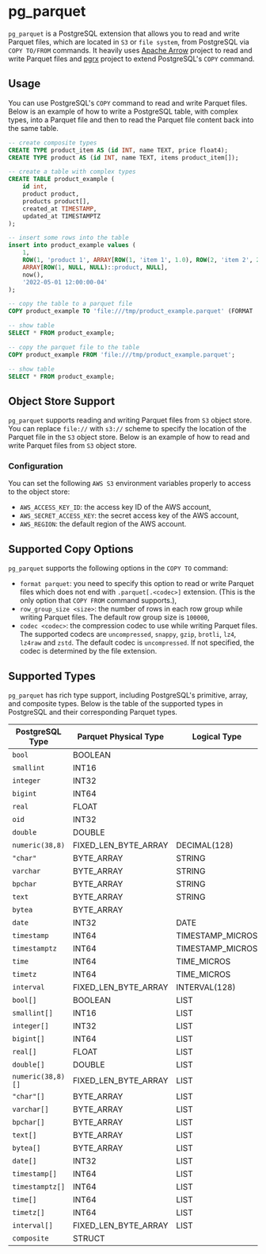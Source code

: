 # pg_parquet
`pg_parquet` is a PostgreSQL extension that allows you to read and write Parquet files, which are located in `S3` or `file system`, from PostgreSQL via `COPY TO/FROM` commands. It heavily uses [Apache Arrow](https://arrow.apache.org/rust/arrow/) project to read and write Parquet files and [pgrx](https://github.com/pgcentralfoundation/pgrx) project to extend PostgreSQL's `COPY` command.

## Usage
You can use PostgreSQL's `COPY` command to read and write Parquet files. Below is an example of how to write a PostgreSQL table, with complex types, into a Parquet file and then to read the Parquet file content back into the same table.

```sql
-- create composite types
CREATE TYPE product_item AS (id INT, name TEXT, price float4);
CREATE TYPE product AS (id INT, name TEXT, items product_item[]);

-- create a table with complex types
CREATE TABLE product_example (
    id int,
    product product,
    products product[],
    created_at TIMESTAMP,
    updated_at TIMESTAMPTZ
);

-- insert some rows into the table
insert into product_example values (
    1,
    ROW(1, 'product 1', ARRAY[ROW(1, 'item 1', 1.0), ROW(2, 'item 2', 2.0), NULL]::product_item[])::product,
    ARRAY[ROW(1, NULL, NULL)::product, NULL],
    now(),
    '2022-05-01 12:00:00-04'
);

-- copy the table to a parquet file
COPY product_example TO 'file:///tmp/product_example.parquet' (FORMAT 'parquet', CODEC 'gzip');

-- show table
SELECT * FROM product_example;

-- copy the parquet file to the table
COPY product_example FROM 'file:///tmp/product_example.parquet';

-- show table
SELECT * FROM product_example;
```

## Object Store Support
`pg_parquet` supports reading and writing Parquet files from `S3` object store. You can replace `file://` with `s3://` scheme to specify the location of the Parquet file in the `S3` object store. Below is an example of how to read and write Parquet files from `S3` object store.

### Configuration
You can set the following `AWS S3` environment variables properly to access to the object store:
- `AWS_ACCESS_KEY_ID`: the access key ID of the AWS account,
- `AWS_SECRET_ACCESS_KEY`: the secret access key of the AWS account,
- `AWS_REGION`: the default region of the AWS account.

## Supported Copy Options
`pg_parquet` supports the following options in the `COPY TO` command:
- `format parquet`: you need to specify this option to read or write Parquet files which does not end with `.parquet[.<codec>]` extension. (This is the only option that `COPY FROM` command supports.),
- `row_group_size <size>`: the number of rows in each row group while writing Parquet files. The default row group size is `100000`,
- `codec <codec>`: the compression codec to use while writing Parquet files. The supported codecs are `uncompressed`, `snappy`, `gzip`, `brotli`, `lz4`, `lz4raw` and `zstd`. The default codec is `uncompressed`. If not specified, the codec is determined by the file extension.

## Supported Types
`pg_parquet` has rich type support, including PostgreSQL's primitive, array, and composite types. Below is the table of the supported types in PostgreSQL and their corresponding Parquet types.

| PostgreSQL Type   | Parquet Physical Type | Logical Type     |
|-------------------|-----------------------|------------------|
| `bool`            | BOOLEAN               |                  |
| `smallint`        | INT16                 |                  |
| `integer`         | INT32                 |                  |
| `bigint`          | INT64                 |                  |
| `real`            | FLOAT                 |                  |
| `oid`             | INT32                 |                  |
| `double`          | DOUBLE                |                  |
| `numeric(38,8)`   | FIXED_LEN_BYTE_ARRAY  | DECIMAL(128)     |
| `"char"`          | BYTE_ARRAY            | STRING           |
| `varchar`         | BYTE_ARRAY            | STRING           |
| `bpchar`          | BYTE_ARRAY            | STRING           |
| `text`            | BYTE_ARRAY            | STRING           |
| `bytea`           | BYTE_ARRAY            |                  |
| `date`            | INT32                 | DATE             |
| `timestamp`       | INT64                 | TIMESTAMP_MICROS |
| `timestamptz`     | INT64                 | TIMESTAMP_MICROS |
| `time`            | INT64                 | TIME_MICROS      |
| `timetz`          | INT64                 | TIME_MICROS      |
| `interval`        | FIXED_LEN_BYTE_ARRAY  | INTERVAL(128)    |
| `bool[]`          | BOOLEAN               | LIST             |
| `smallint[]`      | INT16                 | LIST             |
| `integer[]`       | INT32                 | LIST             |
| `bigint[]`        | INT64                 | LIST             |
| `real[]`          | FLOAT                 | LIST             |
| `double[]`        | DOUBLE                | LIST             |
| `numeric(38,8)[]` | FIXED_LEN_BYTE_ARRAY  | LIST             |
| `"char"[]`        | BYTE_ARRAY            | LIST             |
| `varchar[]`       | BYTE_ARRAY            | LIST             |
| `bpchar[]`        | BYTE_ARRAY            | LIST             |
| `text[]`          | BYTE_ARRAY            | LIST             |
| `bytea[]`         | BYTE_ARRAY            | LIST             |
| `date[]`          | INT32                 | LIST             |
| `timestamp[]`     | INT64                 | LIST             |
| `timestamptz[]`   | INT64                 | LIST             |
| `time[]`          | INT64                 | LIST             |
| `timetz[]`        | INT64                 | LIST             |
| `interval[]`      | FIXED_LEN_BYTE_ARRAY  | LIST             |
| `composite`       | STRUCT                |                  |
